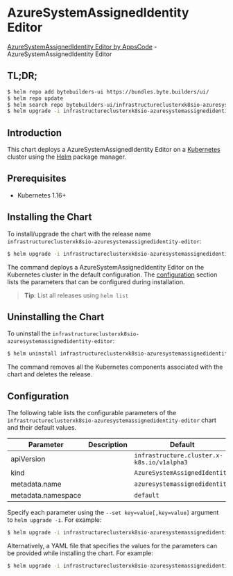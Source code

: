 # AzureSystemAssignedIdentity Editor

[AzureSystemAssignedIdentity Editor by AppsCode](https://byte.builders) - AzureSystemAssignedIdentity Editor

## TL;DR;

```bash
$ helm repo add bytebuilders-ui https://bundles.byte.builders/ui/
$ helm repo update
$ helm search repo bytebuilders-ui/infrastructureclusterxk8sio-azuresystemassignedidentity-editor --version=v0.4.18
$ helm upgrade -i infrastructureclusterxk8sio-azuresystemassignedidentity-editor bytebuilders-ui/infrastructureclusterxk8sio-azuresystemassignedidentity-editor -n default --create-namespace --version=v0.4.18
```

## Introduction

This chart deploys a AzureSystemAssignedIdentity Editor on a [Kubernetes](http://kubernetes.io) cluster using the [Helm](https://helm.sh) package manager.

## Prerequisites

- Kubernetes 1.16+

## Installing the Chart

To install/upgrade the chart with the release name `infrastructureclusterxk8sio-azuresystemassignedidentity-editor`:

```bash
$ helm upgrade -i infrastructureclusterxk8sio-azuresystemassignedidentity-editor bytebuilders-ui/infrastructureclusterxk8sio-azuresystemassignedidentity-editor -n default --create-namespace --version=v0.4.18
```

The command deploys a AzureSystemAssignedIdentity Editor on the Kubernetes cluster in the default configuration. The [configuration](#configuration) section lists the parameters that can be configured during installation.

> **Tip**: List all releases using `helm list`

## Uninstalling the Chart

To uninstall the `infrastructureclusterxk8sio-azuresystemassignedidentity-editor`:

```bash
$ helm uninstall infrastructureclusterxk8sio-azuresystemassignedidentity-editor -n default
```

The command removes all the Kubernetes components associated with the chart and deletes the release.

## Configuration

The following table lists the configurable parameters of the `infrastructureclusterxk8sio-azuresystemassignedidentity-editor` chart and their default values.

|     Parameter      | Description |                        Default                        |
|--------------------|-------------|-------------------------------------------------------|
| apiVersion         |             | <code>infrastructure.cluster.x-k8s.io/v1alpha3</code> |
| kind               |             | <code>AzureSystemAssignedIdentity</code>              |
| metadata.name      |             | <code>azuresystemassignedidentity</code>              |
| metadata.namespace |             | <code>default</code>                                  |


Specify each parameter using the `--set key=value[,key=value]` argument to `helm upgrade -i`. For example:

```bash
$ helm upgrade -i infrastructureclusterxk8sio-azuresystemassignedidentity-editor bytebuilders-ui/infrastructureclusterxk8sio-azuresystemassignedidentity-editor -n default --create-namespace --version=v0.4.18 --set apiVersion=infrastructure.cluster.x-k8s.io/v1alpha3
```

Alternatively, a YAML file that specifies the values for the parameters can be provided while
installing the chart. For example:

```bash
$ helm upgrade -i infrastructureclusterxk8sio-azuresystemassignedidentity-editor bytebuilders-ui/infrastructureclusterxk8sio-azuresystemassignedidentity-editor -n default --create-namespace --version=v0.4.18 --values values.yaml
```
